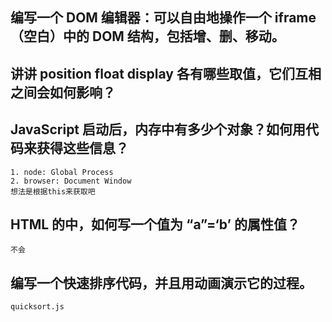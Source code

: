 ## 编写一个 DOM 编辑器：可以自由地操作一个 iframe（空白）中的 DOM 结构，包括增、删、移动。

## 讲讲 position float display 各有哪些取值，它们互相之间会如何影响？

## JavaScript 启动后，内存中有多少个对象？如何用代码来获得这些信息？
    1. node: Global Process
    2. browser: Document Window
    想法是根据this来获取吧


## HTML 的中，如何写一个值为 “a”=‘b’ 的属性值？
    不会


## 编写一个快速排序代码，并且用动画演示它的过程。
    quicksort.js